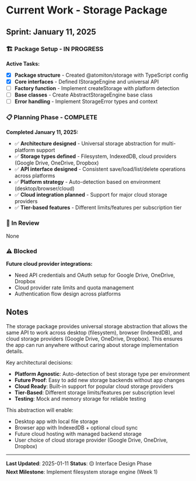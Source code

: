 # Current Work - Storage Package

## Sprint: January 11, 2025

### 🏗️ Package Setup - IN PROGRESS

**Active Tasks:**

- [x] **Package structure** - Created @atomiton/storage with TypeScript config
- [x] **Core interfaces** - Defined IStorageEngine and universal API
- [ ] **Factory function** - Implement createStorage with platform detection
- [ ] **Base classes** - Create AbstractStorageEngine base class
- [ ] **Error handling** - Implement StorageError types and context

### 📋 Planning Phase - COMPLETE

**Completed January 11, 2025:**

- ✅ **Architecture designed** - Universal storage abstraction for multi-platform support
- ✅ **Storage types defined** - Filesystem, IndexedDB, cloud providers (Google Drive, OneDrive, Dropbox)
- ✅ **API interface designed** - Consistent save/load/list/delete operations across platforms
- ✅ **Platform strategy** - Auto-detection based on environment (desktop/browser/cloud)
- ✅ **Cloud integration planned** - Support for major cloud storage providers
- ✅ **Tier-based features** - Different limits/features per subscription tier

### 🔄 In Review

None

### ⚠️ Blocked

**Future cloud provider integrations:**

- Need API credentials and OAuth setup for Google Drive, OneDrive, Dropbox
- Cloud provider rate limits and quota management
- Authentication flow design across platforms

## Notes

The storage package provides universal storage abstraction that allows the same API to work across desktop (filesystem), browser (IndexedDB), and cloud storage providers (Google Drive, OneDrive, Dropbox). This ensures the app can run anywhere without caring about storage implementation details.

Key architectural decisions:

- **Platform Agnostic**: Auto-detection of best storage type per environment
- **Future Proof**: Easy to add new storage backends without app changes
- **Cloud Ready**: Built-in support for popular cloud storage providers
- **Tier-Based**: Different storage limits/features per subscription level
- **Testing**: Mock and memory storage for reliable testing

This abstraction will enable:

- Desktop app with local file storage
- Browser app with IndexedDB + optional cloud sync
- Future cloud hosting with managed backend storage
- User choice of cloud storage provider (Google Drive, OneDrive, Dropbox)

---

**Last Updated**: 2025-01-11
**Status**: 🟡 Interface Design Phase  
**Next Milestone**: Implement filesystem storage engine (Week 1)
